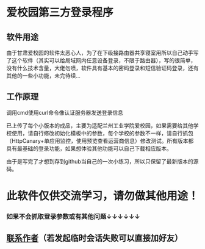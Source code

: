 # 爱校园第三方登录程序

## 软件用途

由于甘肃爱校园的软件太恶心人，为了在下级接路由器共享寝室用所以自己动手写了这个软件（其实可以给局域网内任意设备登录，不限于路由器），写的很简单，没有什么技术含量，大佬勿喷，软件具有基本的密码登录和短信验证码登录，还有其他的一些小功能，未完待续...


## 工作原理
调用cmd使用curl命令像认证服务器发送登录信息

已上传了每个小版本的成品，主要为适配兰州工业学院爱校园，如果需要给其他学校使用，请自行修改初始化模板中的参数，每个学校的参数不一样，请自行抓包（HttpCanary+单应用监控，使用预览查看运营商信息）修改测试。所有版本都具有最基础的登录功能，如果想体验其他功能可以自己下载相应版本。

由于是写完了才想到存到github当自己的一次小练习，所以只保留了最新版本的源码。

# 此软件仅供交流学习，请勿做其他用途！

### 如果不会抓取登录参数或有其他问题↓↓↓↓↓↓

## [联系作者](http://sighttp.qq.com/authd?IDKEY=9d06d24f0892f56c126090934e8f9e2dcca11d8748c040fa)（若发起临时会话失败可以直接加好友）
